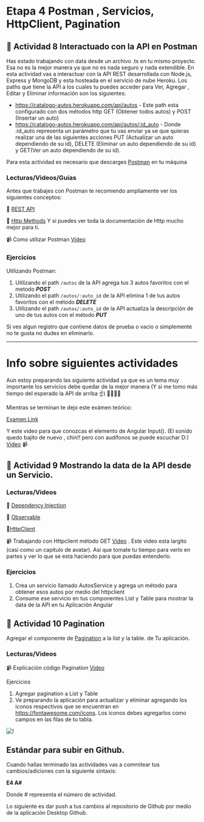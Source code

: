 # Etapa 4 Postman , Servicios, HttpClient, Pagination

## :mushroom: Actividad 8 Interactuado con la API en Postman

Has estado trabajando con data desde un archivo .ts en tu mismo proyecto. Esa no es la mejor manera ya que no es nada seguro y nada extendible.
En esta actividad vas a interactuar con la API REST desarrollada con Node.js, Express y MongoDB  y esta hosteada en el servicio de nube Heroku.
Los paths que tiene la API a los cuales tu puedes acceder para Ver, Agregar , Editar y Eliminar información son los siguientes: 
* https://catalogo-autos.herokuapp.com/api/autos - Este path esta configurado con dos métodos http GET (Obtener todos autos) y POST (Insertar un auto)
* https://catalogo-autos.herokuapp.com/api/autos/:id_auto - Donde :id_auto representa un parámetro que tu vas enviar ya se que quieras
realizar una de las siguientes acciones PUT (Actualizar un auto dependiendo de su id), DELETE (Eliminar un auto dependiendo de su id)
y GET(Ver un auto dependiendo de su id).

Para esta actividad es necesario que descarges [Postman](https://www.postman.com/downloads/) en tu máquina

### Lecturas/Videos/Guías

Antes que trabajes con Postman te recomiendo ampliamente ver los siguientes conceptos: 

:link: [REST API](https://www.service-architecture.com/articles/web-services/representational_state_transfer_rest.html) 

:link: [Http Methods](https://developer.mozilla.org/en-US/docs/Web/HTTP/Methods) 
Y si puedes ver toda la documentación de  Http mucho mejor para ti.

:video_camera: Como utilizar Postman [Video](https://mega.nz/#!LqRk3a4B!6Nmld3XKJqi6na7EYi1_ca1CVF5LIjgkQGrmfE7nIGY) 

### Ejercicios
Utilizando Postman: 
1. Utilizando el path `/autos` de la API agrega tus 3 autos favoritos con el metodo ***POST***
2. Utilizando el path `/autos/:auto_id` de la API elimina 1 de tus autos favoritos con el método ***DELETE***
3. Utilizando el path `/autos/:auto_id` de la API actualiza la descripción de uno de tus autos con el método ***PUT***

Si ves algun registro que contiene datos de prueba o vacio o simplemente no te gusta no dudes en eliminarlo. 
____





# Info sobre siguientes actividades
Aun estoy preparando las siguiente actividad ya que es un tema muy importante los servicios debe  quedar de la mejor manera (Y si me tomo más
tiempo del esperado la API de arriba :point_up:)
:turtle::turtle::turtle::turtle:

Mientras se terminan te dejo este exámen teórico:

[Examen Link](https://forms.gle/LKMxqzLG5PBVR1bh9)


Y este video para que conozcas el elemento de Angular Input(). (El sonido quedo bajito de nuevo , chin!! pero con audifonos se puede escuchar D:)
[Video](https://mega.nz/#!r2ASGQ5K!6hHK6fRRtuG91HM9zl9WkVbCOQ5w1a6Uzeyotq_CudE) :video_camera:



## :mushroom: Actividad 9 Mostrando la data de la API desde un Servicio.

### Lecturas/Videos

:link: [Dependency Injection](https://angular.io/guide/dependency-injection)

:link: [Observable](https://angular.io/guide/observables) 

:link:[HttpClient](https://angular.io/guide/http)

:video_camera:  Trabajando con Httpclient método GET [Video](https://mega.nz/#!i7pjUayb!JIvEkgpt1btYHOWRIi1HMVQk3Btmjzg8xBFe2E9gdvk) . Este video esta largito (casi como un capitulo de avatar). Así 
que tomate tu tiempo para verlo en partes y ver lo que se esta haciendo para que puedas entenderlo.



### Ejercicios

1. Crea un servicio llamado AutosService y agrega un método para obtener esos autos por medio del httpclient
2. Consume ese servicio en tus componentes List y Table para mostrar la data de la API en tu Aplicación Angular



## :mushroom: Actividad 10 Pagination

Agregar el componente de [Pagination](https://ng-bootstrap.github.io/#/components/pagination/overview) a la list y la table. de Tu aplicación.


### Lecturas/Videos

:video_camera: Explicación código Pagination [Video](https://mega.nz/#!vm5TVARQ!vBGlO-60carMFt8zqaTsXRXL679YaRjRhHp8ZxNTzWA)


Ejercicios

1. Agregar pagination a List y Table
2. Ve preparando la aplicación para actualizar y eliminar agregando los iconos respectivos que se encuentran en https://fontawesome.com/icons. Los iconos debes agregarlos como campos en las filas de tu tabla. 

![!](../images/editar-eliminar.PNG)


## Estándar para subir en Github.

Cuando hallas terminado las actividades vas a commitear tus cambios/adiciones con la siguiente sintaxis: 

**E4 A#**

Donde # representa el número de actividad.

Lo siguiente es dar push a tus cambios al repositorio de Github por medio de la aplicación Desktop Github.
